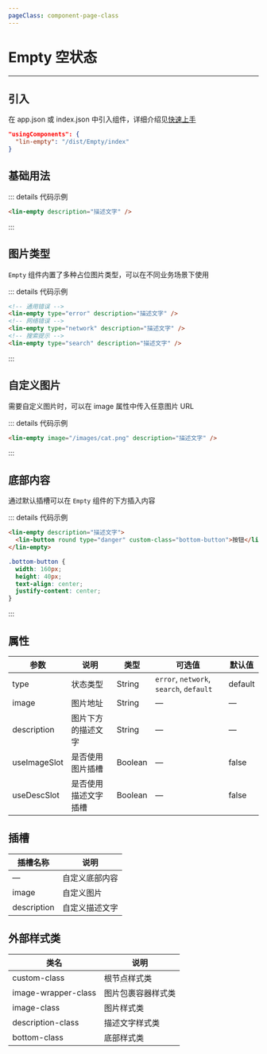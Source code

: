 ```yaml
---
pageClass: component-page-class
---
```


# Empty 空状态

---

<demo-image src='/componentImage/view/empty.png' />

## 引入

在 app.json 或 index.json 中引入组件，详细介绍见[快速上手](/guide/start)

```json
"usingComponents": {
  "lin-empty": "/dist/Empty/index"
}
```

## 基础用法

::: details 代码示例

```html
<lin-empty description="描述文字" />
```

:::

## 图片类型

`Empty` 组件内置了多种占位图片类型，可以在不同业务场景下使用

::: details 代码示例

```html
<!-- 通用错误 -->
<lin-empty type="error" description="描述文字" />
<!-- 网络错误 -->
<lin-empty type="network" description="描述文字" />
<!-- 搜索提示 -->
<lin-empty type="search" description="描述文字" />
```

:::

## 自定义图片

需要自定义图片时，可以在 image 属性中传入任意图片 URL

::: details 代码示例

```html
<lin-empty image="/images/cat.png" description="描述文字" />
```

:::

## 底部内容

通过默认插槽可以在 `Empty` 组件的下方插入内容

::: details 代码示例

```html
<lin-empty description="描述文字">
  <lin-button round type="danger" custom-class="bottom-button">按钮</lin-button>
</lin-empty>
```

```css
.bottom-button {
  width: 160px;
  height: 40px;
  text-align: center;
  justify-content: center;
}
```

:::

## 属性

| 参数         | 说明                 | 类型    | 可选值                                  | 默认值  |
| ------------ | -------------------- | ------- | --------------------------------------- | ------- |
| type         | 状态类型             | String  | `error`, `network`, `search`, `default` | default |
| image        | 图片地址             | String  | —                                       | —       |
| description  | 图片下方的描述文字   | String  | —                                       | —       |
| useImageSlot | 是否使用图片插槽     | Boolean | —                                       | false   |
| useDescSlot  | 是否使用描述文字插槽 | Boolean | —                                       | false   |

## 插槽

| 插槽名称    | 说明           |
| ----------- | -------------- |
| —           | 自定义底部内容 |
| image       | 自定义图片     |
| description | 自定义描述文字 |

## 外部样式类

| 类名            | 说明               |
| ------------------- | ------------------ |
| custom-class        | 根节点样式类       |
| image-wrapper-class | 图片包裹容器样式类 |
| image-class         | 图片样式类         |
| description-class   | 描述文字样式类     |
| bottom-class        | 底部样式类         |
